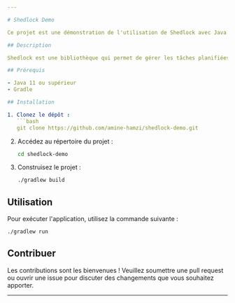 ```yaml
---

# Shedlock Demo

Ce projet est une démonstration de l'utilisation de Shedlock avec Java et Gradle.

## Description

Shedlock est une bibliothèque qui permet de gérer les tâches planifiées (scheduled tasks) dans une application distribuée, en s'assurant qu'une seule instance de la tâche est exécutée à la fois.

## Prérequis

- Java 11 ou supérieur
- Gradle

## Installation

1. Clonez le dépôt :
   ```bash
   git clone https://github.com/amine-hamzi/shedlock-demo.git
   ```
2. Accédez au répertoire du projet :
   ```bash
   cd shedlock-demo
   ```
3. Construisez le projet :
   ```bash
   ./gradlew build
   ```

## Utilisation

Pour exécuter l'application, utilisez la commande suivante :
```bash
./gradlew run
```

## Contribuer

Les contributions sont les bienvenues ! Veuillez soumettre une pull request ou ouvrir une issue pour discuter des changements que vous souhaitez apporter.

---
```

